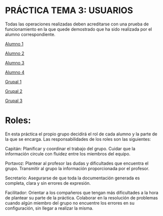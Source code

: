 # PRÁCTICA TEMA 3: USUARIOS

Todas las operaciones realizadas deben acreditarse con una prueba de funcionamiento en la que quede demostrado que ha sido realizada por el alumno correspondiente.

[Alumno 1](Alumno1/alumno1.md)

[Alumno 2](Alumno2/Alumno2.md)

[Alumno 3](Alumno3/Alumno3.md)

[Alumno 4](Alumno4/Alumno4.md)


[Grupal 1](Grupal1/Grupal1.md)

[Grupal 2](Grupal2/Grupal2.md)

[Grupal 3](Grupal3/Grupal3.md)




# Roles:
En esta práctica el propio grupo decidirá el rol de cada alumno y la parte de la que se encarga.
Las responsabilidades de los roles son las siguientes:

Capitán: 
Planificar y coordinar el trabajo del grupo.
Cuidar que la información circule con fluidez entre los miembros del equipo.

Portavoz:
Plantear al profesor las dudas y dificultades que encuentra el grupo.
Transmitir al grupo la información proporcionada por el profesor.

Secretario:
Asegurarse de que toda la documentación generada es completa, clara y sin errores de expresión.

Facilitador:
Orientar a los compañeros que tengan más dificultades a la hora de plantear su parte de la práctica.
Colaborar en la resolución de problemas cuando algún miembro del grupo no encuentre los errores en su configuración, sin llegar a realizar la misma.
